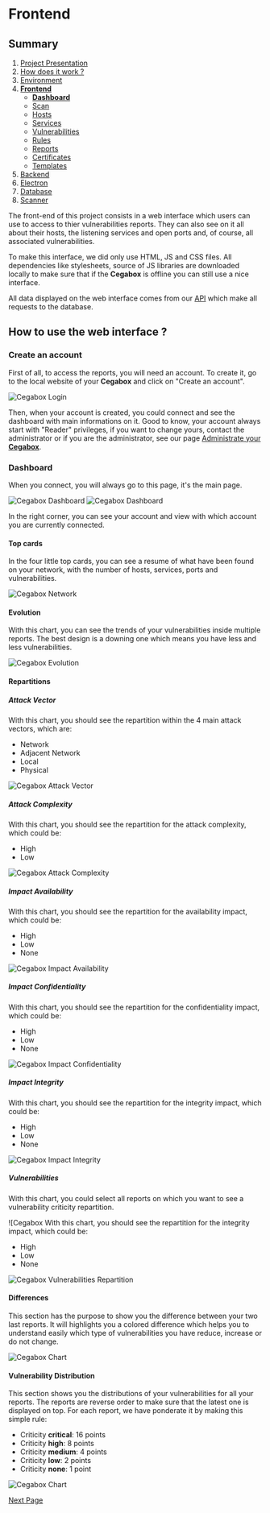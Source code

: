 # Frontend

## Summary

1. [Project Presentation](project.html)
2. [How does it work ?](working.html)
3. [Environment](env.html)
4. [**Frontend**](front.html)
   * [**Dashboard**](front.html)
   * [Scan](scan.html)
   * [Hosts](hosts.html)
   * [Services](services.html)
   * [Vulnerabilities](vulnerabilities.html)
   * [Rules](rules.html)
   * [Reports](reports.html)
   * [Certificates](certificates.html)
   * [Templates](templates.html)
5. [Backend](back.html)
6. [Electron](electron.html)
7. [Database](database.html)
8. [Scanner](scanner.html)

The front-end of this project consists in a web interface which users can use to access to thier vulnerabilities reports. They can also see on it all about their hosts, the listening services and open ports and, of course, all associated vulnerabilities.

To make this interface, we did only use HTML, JS and CSS files. All dependencies like stylesheets, source of JS libraries are downloaded locally to make sure that if the **Cegabox** is offline you can still use a nice interface.

All data displayed on the web interface comes from our [API](back.html) which make all requests to the database.

## How to use the web interface ?

### Create an account

First of all, to access the reports, you will need an account. To create it, go to the local website of your **Cegabox** and click on "Create an account".

![Cegabox Login](./img/cegabox-login.png)

Then, when your account is created, you could connect and see the dashboard with main informations on it. Good to know, your account always start with "Reader" privileges, if you want to change yours, contact the administrator or if you are the administrator, see our page [Administrate your **Cegabox**](admin.html).

### Dashboard

When you connect, you will always go to this page, it's the main page.

![Cegabox Dashboard](./img/cegabox-dashboard-1.png)
![Cegabox Dashboard](./img/cegabox-dashboard-2.png)

In the right corner, you can see your account and view with which account you are currently connected.

#### Top cards

In the four little top cards, you can see a resume of what have been found on your network, with the number of hosts, services, ports and vulnerabilities.

![Cegabox Network](./img/cegabox-network.png)

#### Evolution

With this chart, you can see the trends of your vulnerabilities inside multiple reports. The best design is a downing one which means you have less and less vulnerabilities.

![Cegabox Evolution](./img/cegabox-evolution.png)

#### Repartitions

##### Attack Vector

With this chart, you should see the repartition within the 4 main attack vectors, which are:

* Network
* Adjacent Network
* Local
* Physical

![Cegabox Attack Vector](./img/cegabox-attack-vector.png)

##### Attack Complexity

With this chart, you should see the repartition for the attack complexity, which could be:

* High
* Low

![Cegabox Attack Complexity](./img/cegabox-attack-complexity.png)

##### Impact Availability

With this chart, you should see the repartition for the availability impact, which could be:

* High
* Low
* None

![Cegabox Impact Availability](./img/cegabox-impact-availability.png)

##### Impact Confidentiality

With this chart, you should see the repartition for the confidentiality impact, which could be:

* High
* Low
* None

![Cegabox Impact Confidentiality](./img/cegabox-impact-confidentiality.png)

##### Impact Integrity

With this chart, you should see the repartition for the integrity impact, which could be:

* High
* Low
* None

![Cegabox Impact Integrity](./img/cegabox-impact-integrity.png)

##### Vulnerabilities

With this chart, you could select all reports on which you want to see a vulnerability criticity repartition.

![Cegabox With this chart, you should see the repartition for the integrity impact, which could be:

* High
* Low
* None

![Cegabox Vulnerabilities Repartition](./img/cegabox-vulnerabilities-repartition.png)

#### Differences

This section has the purpose to show you the difference between your two last reports. It will highlights you a colored difference which helps you to understand easily which type of vulnerabilities you have reduce, increase or do not change.

![Cegabox Chart](./img/cegabox-differences.png)

#### Vulnerability Distribution

This section shows you the distributions of your vulnerabilities for all your reports. The reports are reverse order to make sure that the latest one is displayed on top. For each report, we have ponderate it by making this simple rule:

* Criticity **critical**: 16 points
* Criticity **high**: 8 points
* Criticity **medium**: 4 points
* Criticity **low**: 2 points
* Criticity **none**: 1 point

![Cegabox Chart](./img/cegabox-distribution.png)

[Next Page](scan.html)
